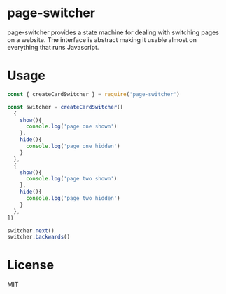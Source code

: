 # page-switcher

page-switcher provides a state machine for dealing with switching pages on a website. The interface is abstract making it usable almost on everything that runs Javascript.
# Usage


```javascript
const { createCardSwitcher } = require('page-switcher')

const switcher = createCardSwitcher([
  {
    show(){
      console.log('page one shown')
    },
    hide(){
      console.log('page one hidden')
    }
  },
  {
    show(){
      console.log('page two shown')
    },
    hide(){
      console.log('page two hidden')
    }
  },
])

switcher.next()
switcher.backwards()
```
# License

MIT

